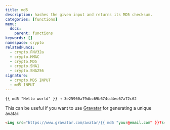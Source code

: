 ```yaml
---
title: md5
description: hashes the given input and returns its MD5 checksum.
categories: [functions]
menu:
  docs:
    parent: functions
keywords: []
namespace: crypto
relatedFuncs:
  - crypto.FNV32a
  - crypto.HMAC
  - crypto.MD5
  - crypto.SHA1
  - crypto.SHA256
signature:
  - crypto.MD5 INPUT
  - md5 INPUT
---
```


```go-html-template
{{ md5 "Hello world" }} → 3e25960a79dbc69b674cd4ec67a72c62

```

This can be useful if you want to use [Gravatar](https://en.gravatar.com/) for generating a unique avatar:

```html
<img src="https://www.gravatar.com/avatar/{{ md5 "your@email.com" }}?s=100&d=identicon">
```
